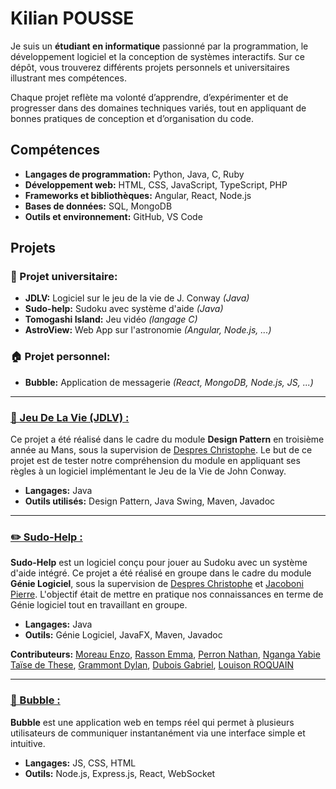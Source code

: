# Kilian POUSSE
Je suis un **étudiant en informatique** passionné par la programmation, le développement logiciel et la conception de systèmes interactifs.
Sur ce dépôt, vous trouverez différents projets personnels et universitaires illustrant mes compétences.

Chaque projet reflète ma volonté d’apprendre, d’expérimenter et de progresser dans des domaines techniques variés, tout en appliquant de bonnes pratiques de conception et d’organisation du code.

## Compétences 
- **Langages de programmation:** Python, Java, C, Ruby
- **Développement web:** HTML, CSS, JavaScript, TypeScript, PHP
- **Frameworks et bibliothèques:** Angular, React, Node.js
- **Bases de données:** SQL, MongoDB
- **Outils et environnement:** GitHub, VS Code

## Projets

### 🏫 Projet universitaire:
- **JDLV:** Logiciel sur le jeu de la vie de J. Conway *(Java)*
- **Sudo-help:** Sudoku avec système d'aide *(Java)*
- **Tomogashi Island:** Jeu vidéo *(langage C)*
- **AstroView:** Web App sur l'astronomie *(Angular, Node.js, ...)*

### 🏠 Projet personnel:
- **Bubble:** Application de messagerie *(React, MongoDB, Node.js, JS, ...)*

---

### [🦠 Jeu De La Vie (JDLV) :](https://github.com/KilianPousse/JDLV)
Ce projet a été réalisé dans le cadre du module **Design Pattern** en troisième année au Mans, sous la supervision de 
[Despres Christophe](mailto:Christophe.Despres@univ-lemans.fr).
Le but de ce projet est de tester notre compréhension du module en appliquant ses règles à un logiciel implémentant le Jeu de la Vie de John Conway.

- **Langages:** Java
- **Outils utilisés:** Design Pattern, Java Swing, Maven, Javadoc

---

### [✏️ Sudo-Help :](https://github.com/Enzo-mor/Sudo-help)
**Sudo-Help** est un logiciel conçu pour jouer au Sudoku avec un système d'aide intégré. Ce projet a été réalisé en groupe dans le cadre du module **Génie Logiciel**, sous la supervision de 
[Despres Christophe](mailto:Christophe.Despres@univ-lemans.fr) et 
[Jacoboni Pierre](mailto:Pierre.Jacoboni@univ-lemans.fr). L'objectif était de mettre en pratique nos connaissances en terme de Génie logiciel tout en travaillant en groupe.

- **Langages:** Java
- **Outils:** Génie Logiciel, JavaFX, Maven, Javadoc

**Contributeurs:** [Moreau Enzo](https://github.com/Enzo-mor), [Rasson Emma](https://github.com/Emma-Rsn), [Perron Nathan](https://github.com/Nathan-Perron), [Nganga Yabie Taïse de These](), [Grammont Dylan](https://github.com/dgrammont), [Dubois Gabriel](https://github.com/Tiimule), [Louison ROQUAIN](https://github.com/LouisonROQ1)

---

### [💬 Bubble :](https://github.com/KilianPousse/bubble-app)
**Bubble** est une application web en temps réel qui permet à plusieurs utilisateurs de communiquer instantanément via une interface simple et intuitive.

- **Langages:** JS, CSS, HTML
- **Outils:** Node.js, Express.js, React, WebSocket
